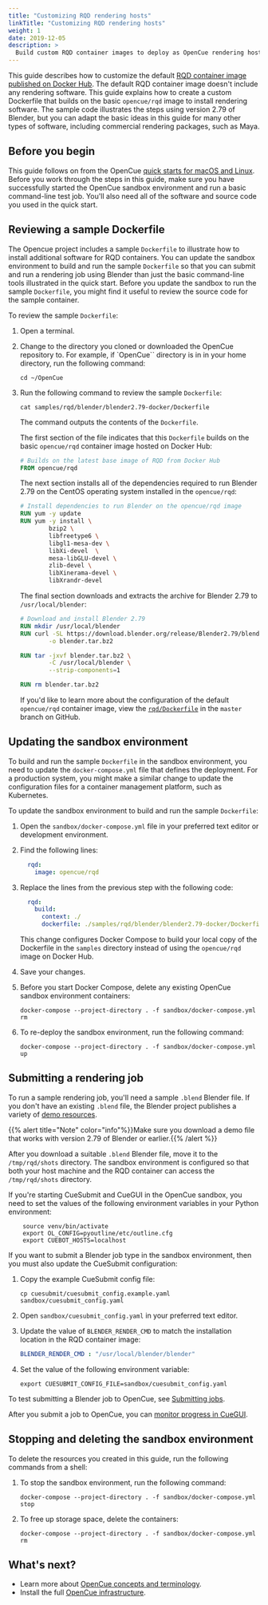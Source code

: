 ```yaml
---
title: "Customizing RQD rendering hosts"
linkTitle: "Customizing RQD rendering hosts"
weight: 1
date: 2019-12-05
description: >
  Build custom RQD container images to deploy as OpenCue rendering hosts
---
```


This guide describes how to customize the default [RQD container image published
on Docker Hub](https://hub.docker.com/r/opencue/rqd). The default RQD container
image doesn't include any rendering software. This guide explains how to create
a custom Dockerfile that builds on the basic `opencue/rqd` image to install
rendering software. The sample code illustrates the steps using version 2.79 of
Blender, but you can adapt the basic ideas in this guide for many other types
of software, including commercial rendering packages, such as Maya.

## Before you begin

This guide follows on from the OpenCue
[quick starts for macOS and Linux](/docs/quick-starts/). Before you work
through the steps in this guide, make sure you have successfully started the
OpenCue sandbox environment and run a basic command-line test job. You'll
also need all of the software and source code you used in the quick start.

## Reviewing a sample Dockerfile

The Opencue project includes a sample `Dockerfile` to illustrate how to install
additional software for RQD containers. You can update the sandbox environment
to build and run the sample `Dockerfile` so that you can submit and run a
rendering job using Blender than just the basic command-line tools illustrated
in the quick start. Before you update the sandbox to run the sample
`Dockerfile`, you might find it useful to review the source code for the
sample container.

To review the sample `Dockerfile`:

1.  Open a terminal.

1.  Change to the directory you cloned or downloaded the OpenCue
    repository to. For example, if `OpenCue`` directory is in
    in your home directory, run the following command:

        cd ~/OpenCue

1.  Run the following command to review the sample `Dockerfile`:

        cat samples/rqd/blender/blender2.79-docker/Dockerfile

    The command outputs the contents of the `Dockerfile`.

    The first section of the file indicates that this `Dockerfile`
    builds on the basic `opencue/rqd` container image hosted on
    Docker Hub:

    ```Dockerfile
    # Builds on the latest base image of RQD from Docker Hub
    FROM opencue/rqd
    ```

    The next section installs all of the dependencies required
    to run Blender 2.79 on the CentOS operating system installed in the
    `opencue/rqd`:

    ```Dockerfile
    # Install dependencies to run Blender on the opencue/rqd image
    RUN yum -y update
    RUN yum -y install \
            bzip2 \
            libfreetype6 \
            libgl1-mesa-dev \
            libXi-devel  \
            mesa-libGLU-devel \
            zlib-devel \
            libXinerama-devel \
            libXrandr-devel
    ```

    The final section downloads and extracts the archive for Blender 2.79
    to `/usr/local/blender`:

    ```Dockerfile
    # Download and install Blender 2.79
    RUN mkdir /usr/local/blender
    RUN curl -SL https://download.blender.org/release/Blender2.79/blender-2.79-linux-glibc219-x86_64.tar.bz2 \
            -o blender.tar.bz2
    
    RUN tar -jxvf blender.tar.bz2 \
            -C /usr/local/blender \
            --strip-components=1
    
    RUN rm blender.tar.bz2
    ```

    If you'd like to learn more about the configuration of the default
    `opencue/rqd` container image, view the
    [`rqd/Dockerfile`](https://github.com/AcademySoftwareFoundation/OpenCue/blob/master/rqd/Dockerfile)
    in the `master` branch on GitHub.

## Updating the sandbox environment

To build and run the sample `Dockerfile` in the sandbox environment, you need
to update the `docker-compose.yml` file that defines the deployment. For a
production system, you might make a similar change to update the configuration
files for a container management platform, such as Kubernetes.

To update the sandbox environment to build and run the sample `Dockerfile`:

1.  Open the `sandbox/docker-compose.yml` file in your preferred text
    editor or development environment.

1.  Find the following lines:

    ```yaml
      rqd:
        image: opencue/rqd
    ```

1.  Replace the lines from the previous step with the following code:

    ```yaml
      rqd:
        build:
          context: ./
          dockerfile: ./samples/rqd/blender/blender2.79-docker/Dockerfile
    ```

    This change configures Docker Compose to build your local copy of the 
    Dockerfile in the `samples` directory instead of using the
    `opencue/rqd` image on Docker Hub.

1.  Save your changes.

1.  Before you start Docker Compose, delete any existing OpenCue sandbox
    environment containers:

        docker-compose --project-directory . -f sandbox/docker-compose.yml rm

1.  To re-deploy the sandbox environment, run the following command:

        docker-compose --project-directory . -f sandbox/docker-compose.yml up

## Submitting a rendering job

To run a sample rendering job, you'll need a sample `.blend` Blender file. If
you don't have an existing `.blend` file, the Blender project publishes a
variety of  [demo resources](https://www.blender.org/download/demo-files/).

{{% alert title="Note" color="info"%}}Make sure you download a demo file that
works with version 2.79 of Blender or earlier.{{% /alert %}}

After you download a suitable `.blend` Blender file, move it to the
`/tmp/rqd/shots` directory. The sandbox environment is configured so that both
your host machine and the RQD container can access the `/tmp/rqd/shots`
directory.

If you're starting CueSubmit and CueGUI in the OpenCue sandbox, you need
to set the values of the following environment variables in your Python
environment:

        source venv/bin/activate
        export OL_CONFIG=pyoutline/etc/outline.cfg
        export CUEBOT_HOSTS=localhost

If you want to submit a Blender job type in the sandbox environment, then
you must also update the CueSubmit configuration:

1.  Copy the example CueSubmit config file:

        cp cuesubmit/cuesubmit_config.example.yaml sandbox/cuesubmit_config.yaml

1.  Open `sandbox/cuesubmit_config.yaml` in your preferred text editor.

1.  Update the value of `BLENDER_RENDER_CMD` to match the installation
    location in the RQD container image:

    ```yaml
    BLENDER_RENDER_CMD : "/usr/local/blender/blender"
    ```

1.  Set the value of the following environment variable:

        export CUESUBMIT_CONFIG_FILE=sandbox/cuesubmit_config.yaml

To test submitting a Blender job to OpenCue, see
[Submitting jobs](/docs/user-guides/submitting-jobs/).

After you submit a job to OpenCue, you can
[monitor progress in CueGUI](/docs/user-guides/monitoring-your-jobs/).

## Stopping and deleting the sandbox environment

To delete the resources you created in this guide, run the following commands
from a shell:

1.  To stop the sandbox environment, run the following command:

        docker-compose --project-directory . -f sandbox/docker-compose.yml stop

1.  To free up storage space, delete the containers:

        docker-compose --project-directory . -f sandbox/docker-compose.yml rm

## What's next?

*   Learn more about [OpenCue concepts and terminology](/docs/concepts/).
*   Install the full [OpenCue infrastructure](/docs/getting-started/).

